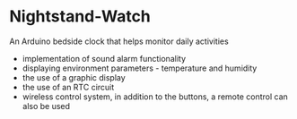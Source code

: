 # Nightstand-Watch
An Arduino bedside clock that helps monitor daily activities
- implementation of sound alarm functionality  
- displaying environment parameters - temperature and humidity 
- the use of a graphic display 
- the use of an RTC circuit 
- wireless control system, in addition to the buttons, a remote control can also be used
